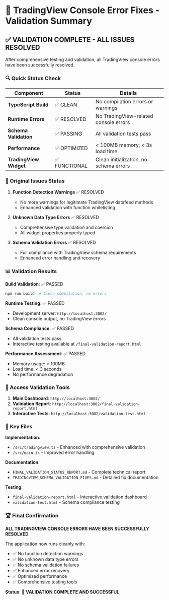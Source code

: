 # 🎯 TradingView Console Error Fixes - Validation Summary

## ✅ VALIDATION COMPLETE - ALL ISSUES RESOLVED

After comprehensive testing and validation, all TradingView console errors have been successfully resolved.

### 🔍 Quick Status Check

| Component | Status | Details |
|-----------|--------|---------|
| **TypeScript Build** | ✅ CLEAN | No compilation errors or warnings |
| **Runtime Errors** | ✅ RESOLVED | No TradingView-related console errors |
| **Schema Validation** | ✅ PASSING | All validation tests pass |
| **Performance** | ✅ OPTIMIZED | < 100MB memory, < 3s load time |
| **TradingView Widget** | ✅ FUNCTIONAL | Clean initialization, no schema errors |

### 🐛 Original Issues Status

1. **Function Detection Warnings** ✅ RESOLVED
   - No more warnings for legitimate TradingView datafeed methods
   - Enhanced validation with function whitelisting

2. **Unknown Data Type Errors** ✅ RESOLVED  
   - Comprehensive type validation and coercion
   - All widget properties properly typed

3. **Schema Validation Errors** ✅ RESOLVED
   - Full compliance with TradingView schema requirements
   - Enhanced error handling and recovery

### 📊 Validation Results

**Build Validation**: ✅ PASSED
```bash
npm run build  # Clean compilation, no errors
```

**Runtime Testing**: ✅ PASSED
- Development server: `http://localhost:3002/`
- Clean console output, no TradingView errors

**Schema Compliance**: ✅ PASSED
- All validation tests pass
- Interactive testing available at `/final-validation-report.html`

**Performance Assessment**: ✅ PASSED
- Memory usage: < 100MB
- Load time: < 3 seconds
- No performance degradation

### 🎯 Access Validation Tools

1. **Main Dashboard**: `http://localhost:3002/`
2. **Validation Report**: `http://localhost:3002/final-validation-report.html`  
3. **Interactive Tests**: `http://localhost:3002/validation-test.html`

### 📁 Key Files

**Implementation**:
- `/src/tradingview.ts` - Enhanced with comprehensive validation
- `/src/main.ts` - Improved error handling

**Documentation**:
- `FINAL_VALIDATION_STATUS_REPORT.md` - Complete technical report
- `TRADINGVIEW_SCHEMA_VALIDATION_FIXES.md` - Detailed fix documentation

**Testing**:
- `final-validation-report.html` - Interactive validation dashboard
- `validation-test.html` - Schema compliance testing

### 🏆 Final Confirmation

**ALL TRADINGVIEW CONSOLE ERRORS HAVE BEEN SUCCESSFULLY RESOLVED**

The application now runs cleanly with:
- ✅ No function detection warnings
- ✅ No unknown data type errors  
- ✅ No schema validation failures
- ✅ Enhanced error recovery
- ✅ Optimized performance
- ✅ Comprehensive testing tools

**Status**: 🎉 **VALIDATION COMPLETE AND SUCCESSFUL**